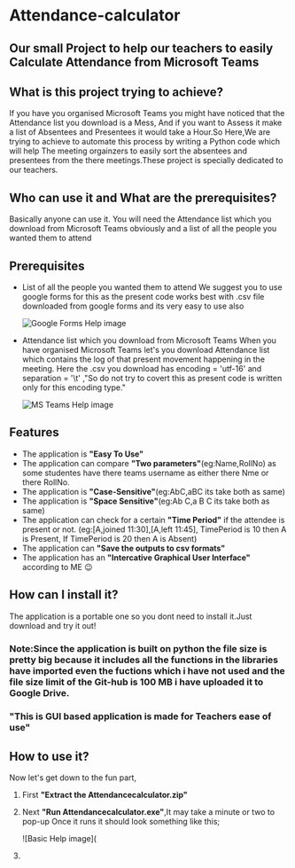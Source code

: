 # Attendance-calculator
## Our small Project to help our teachers to easily Calculate Attendance from Microsoft Teams 

## What is this project trying to achieve?
 If you have you organised Microsoft Teams you might have noticed that the Attendance list you download is a Mess, And if you want to Assess it make a list of Absentees and Presentees it would take a Hour.So Here,We are trying to achieve to automate this process by writing a Python code which will help The meeting orgainzers to easily sort the absentees and presentees from the there meetings.These project is specially dedicated to our teachers.


## Who can use it and What are the prerequisites?
 Basically anyone can use it. You will need the Attendance list which you download from Microsoft Teams obviously and a list of all the people you wanted them to attend


## Prerequisites
* List of all the people you wanted them to attend
  We suggest you to use google forms for this as the present code works best with .csv file downloaded from google forms and its very easy to use also
  
  ![Google Forms Help image](https://icwy841l6zopsr5u4960yoyz-wpengine.netdna-ssl.com/wp-content/uploads/2019/11/options-google-form-responses-tab.jpg)
  
* Attendance list which you download from Microsoft Teams
  When you have organised Microsoft Teams let's you download Attendance list which contains the log of that present movement happening in the meeting.
  Here the .csv you download has encoding = 'utf-16' and separation = '\t' ,"So do not try to covert this as present code is written only for this encoding type."
   
   ![MS Teams Help image](https://docs.microsoft.com/en-us/microsoftteams/media/meetings-attendance-download.jpg)
   
 ## Features
 * The application is **"Easy To Use"**
 * The application can compare **"Two parameters"**(eg:Name,RollNo) as some studentes have there teams username as either there Nme or there RollNo.
 * The application is **"Case-Sensitive"**(eg:AbC,aBC its take both as same)
 * The application is **"Space Sensitive"**(eg:Ab C,a B C its take both as same)
 * The application can check for a certain **"Time Period"** if the attendee is present or not.
 (eg:[A,joined 11:30],[A,left 11:45], 
 TimePeriod is 10 then A is Present, 
 If TimePeriod is 20 then A is Absent)
 * The application can **"Save the outputs to csv formats"**
 * The application has an **"Intercative Graphical User Interface"** according to ME :wink:
 
## How can I install it?
   The application is a portable one so you dont need to install it.Just download and try it out!
   
   ### Note:Since the application is built on python the file size is pretty big because it includes all the functions in the libraries have imported even the fuctions which i have not used and the file size limit of the Git-hub is 100 MB i have uploaded it to Google Drive.
    
    
   ### **"This is GUI based application is made for Teachers ease of use"** 
   
## How to use it?
   Now let's get down to the fun part,
   1. First **"Extract the Attendancecalculator.zip"**
   2. Next **"Run Attendancecalculator.exe"**,It may take a minute or two to pop-up
      Once it runs it should look something like this;
      
      ![Basic Help image](
      
   3. 
   


